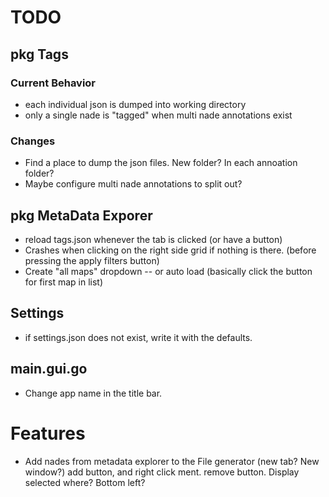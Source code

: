 # TODO

## pkg Tags

### Current Behavior

- each individual json is dumped into working directory
- only a single nade is "tagged" when multi nade annotations exist

### Changes
- Find a place to dump the json files. New folder? In each annoation folder?
- Maybe configure multi nade annotations to split out?

## pkg MetaData Exporer

- reload tags.json whenever the tab is clicked (or have a button)
- Crashes when clicking on the right side grid if nothing is there. (before pressing the apply filters button)
- Create "all maps" dropdown
-- or auto load (basically click the button for first map in list)

## Settings

- if settings.json does not exist, write it with the defaults.

## main.gui.go

- Change app name in the title bar.

# Features

- Add nades from metadata explorer to the File generator (new tab? New window?) add button, and right click ment. remove button. Display selected where? Bottom left?